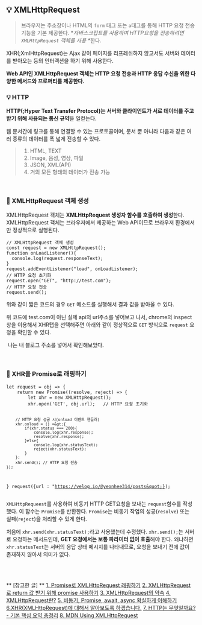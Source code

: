 <h2 id="💡-xmlhttprequest">💡 XMLHttpRequest</h2>
<blockquote>
<p>브라우저는 주소창이나 HTML의 <code>form</code> 태그 또는 <code>a</code>태그를 통해 HTTP 요청 전송 기능을 기본 제공한다. 
*<em>자바스크립트를 사용하여 HTTP요청을 전송하려면 <code>XMLHttpRequest</code> 객체를 사용 *</em>한다.</p>
</blockquote>
<p>XHR(;XmlHttpRequest)는 Ajax 같이 페이지를 리프레쉬하지 않고서도 서버와 데이터를 받아오는 등의 인터랙션을 하기 위해 사용한다.</p>
<p><strong>Web API인 XMLHttpRequest 객체는 HTTP 요청 전송과 HTTP 응답 수신을 위한 다양한 메서드와 프로퍼티를 제공한다.</strong>
<br /></p>
<h3 id="💡-http">💡 HTTP</h3>
<p><strong>HTTP(;Hyper Text Transfer Protocol)는 서버와 클라이언트가 서로 데이터를 주고받기 위해 사용되는 통신 규약</strong>을 일컫는다.</p>
<p>웹 문서간에 링크를 통해 연결할 수 있는 프로토콜이며, 문서 뿐 아니라 다음과 같은 여러 종류의 데이터를 폭 넓게 전송할 수 있다.</p>
<blockquote>
<ol>
<li>HTML, TEXT</li>
<li>Image, 음성, 영상, 파일</li>
<li>JSON, XML(API)</li>
<li>거의 모든 형태의 데이터가 전송 가능</li>
</ol>
</blockquote>
<br />

<h3 id="📑-xmlhttprequest-객체-생성">📑 XMLHttpRequest 객체 생성</h3>
<p>XMLHttpRequest 객체는 <strong>XMLHttpRequest 생성자 함수를 호출하여 생성</strong>한다.
XMLHttpRequest 객체는 브라우저에서 제공하는 Web API이므로 브라우저 환경에서만 정상적으로 실행된다.</p>
<pre><code class="language-javascript">// XMLHttpRequest 객체 생성
const request = new XMLHttpRequest();
function onLoadListener(){
  console.log(request.responseText);
}
request.addEventListener(&quot;load&quot;, onLoadListener);
// HTTP 요청 초기화
request.open(&quot;GET&quot;, &quot;http://test.com&quot;);
// HTTP 요청 전송
request.send();
</code></pre>
<p>위와 같이 짧은 코드의 경우 <code>GET</code> 메소드를 실행해서 결과 값을 받아올 수 있다.</p>
<p>위 코드에 test.com이 아닌 실제 api의 url주소를 넣어보고 나서, 
chrome의 inspect창을 이용해서 XHR탭을 선택해주면 아래와 같이 정상적으로 <code>GET</code> 방식으로 <code>request</code> 요청을 확인할 수 있다.</p>
<p><img alt="" src="https://velog.velcdn.com/images/yeonhee314/post/12179389-c546-4ec3-98a3-7ec36a98ac00/image.png" />
나는 내 블로그 주소를 넣어서 확인해보았다.</p>
<br />

<h3 id="📑-xhr을-promise로-래핑하기">📑 XHR을 Promise로 래핑하기</h3>
<pre><code class="language-javascript">let request = obj =&gt; {
    return new Promise((resolve, reject) =&gt; {
        let xhr = new XMLHttpRequest();
        xhr.open('GET', obj.url);   // HTTP 요청 초기화

        // HTTP 요청 성공 시(onload 이벤트 핸들러)
        xhr.onload = () =&gt;{
            if(xhr.status === 200){
                console.log(xhr.response);
                resolve(xhr.response);
            }else{
                console.log(xhr.statusText);
                reject(xhr.statusText);
            }
        };
        xhr.send(); // HTTP 요청 전송
    });
}
request({url : &quot;https://velog.io/@yeonhee314/posts&quot;});</code></pre>
<p><code>XMLHttpRequeest</code>를 사용하여 비동기 HTTP GET요청을 보내는 <code>request</code>함수를 작성했다.
이 함수는 <code>Promise</code>를 반환한다. 
<code>Promise</code>는 비동기 작업의 성공(<code>resolve</code>) 또는 실패(<code>reject</code>)을 처리할 수 있게 한다.</p>
<p>처음에 <code>xhr.send(xhr.statusText);</code>라고 사용했는데 수정했다.
<code>xhr.send();</code>는 서버로 요청하는 메서드인데, <strong>GET 요청에서는 보통 파라미터 없이 호출</strong>해야 한다.
왜냐하면 <code>xhr.statusText</code>는 서버의 응답 상태 메시지를 나타내므로, 요청을 보내기 전에 값이 존재하지 않아서 의미가 없다.</p>
<p><br /><br /></p>
<p>** [참고한 글] **
<a href="https://dongribooth.tistory.com/11">1. Promise로 XMLHttpRequest 래핑하기</a>
<a href="https://salix97.tistory.com/179">2. XMLHttpRequest 로 return 값 받기 위해 promise 사용하기</a>
<a href="https://ccoenraets.github.io/es6-tutorial-data/promisify/">3. XMLHttpRequest의 약속</a>
<a href="https://despiteallthat.tistory.com/149">4. XMLHttpRequest란?</a>
<a href="https://springfall.cc/article/2022-11/easy-promise-async-await">5. 비동기, Promise, await, async 확실하게 이해하기</a>
<a href="https://lightcode.tistory.com/37">6.XHR(XMLHttpRequest)에 대해서 알아보도록 하겠습니다.</a>
<a href="https://inpa.tistory.com/entry/HTTP-%F0%9F%8C%90-%EB%B0%B1%EC%97%94%EB%93%9C-%EB%A1%9C%EB%93%9C%EB%A7%B5-HTTP%EB%8A%94-%EB%AC%B4%EC%97%87%EC%9D%BC%EA%B9%8C%EC%9A%94">7. HTTP는 무엇일까요? - 기본 핵심 요약 총정리</a>
<a href="https://developer.mozilla.org/en-US/docs/Web/API/XMLHttpRequest_API/Using_XMLHttpRequest">8. MDN Using XMLHttpRequest</a></p>